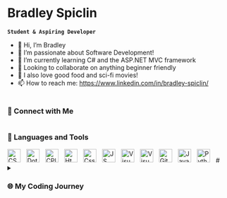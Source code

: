 # Bradley Spiclin

**`Student & Aspiring Developer`**

- 👋 Hi, I’m Bradley
- 👀 I’m passionate about Software Development!
- 🌱 I’m currently learning C# and the ASP.NET MVC framework
- 💞️ Looking to collaborate on anything beginner friendly
- 🍔 I also love good food and sci-fi movies!
- 📫 How to reach me: https://www.linkedin.com/in/bradley-spiclin/
#
<h3>🔗 Connect with Me</h3>

#
<h3>🧰 Languages and Tools</h3>
<img align="left" alt="CSharp" width="30px" src="https://cdn.jsdelivr.net/gh/devicons/devicon/icons/csharp/csharp-original.svg" style="padding-right:10px;"/>
<img align="left" alt="DotNet" width="30px" src="https://cdn.jsdelivr.net/gh/devicons/devicon/icons/dot-net/dot-net-original.svg" style="padding-right:10px;"/>
<img align="left" alt="CPlusPlus" width="30px" src="https://cdn.jsdelivr.net/gh/devicons/devicon/icons/cplusplus/cplusplus-original.svg" style="padding-right:10px;"/>
<img align="left" alt="Html" width="30px" src="https://cdn.jsdelivr.net/gh/devicons/devicon/icons/html5/html5-original.svg" style="padding-right:10px;"/>
<img align="left" alt="Css" width="30px" src="https://cdn.jsdelivr.net/gh/devicons/devicon/icons/css3/css3-original.svg" style="padding-right:10px;"/>
<img align="left" alt="JS" width="30px" src="https://cdn.jsdelivr.net/gh/devicons/devicon/icons/javascript/javascript-original.svg" style="padding-right:10px;"/>
<img align="left" alt="Visual Studio" width="30px" src="https://cdn.jsdelivr.net/gh/devicons/devicon/icons/visualstudio/visualstudio-plain.svg" style="padding-right:10px;"/>
<img align="left" alt="Visual Studio Code" width="30px" src="https://cdn.jsdelivr.net/gh/devicons/devicon/icons/vscode/vscode-original.svg" style="padding-right:10px;"/>
<img align="left" alt="Git" width="30px" src="https://cdn.jsdelivr.net/gh/devicons/devicon/icons/git/git-original.svg" style="padding-right:10px;"/>
<img align="left" alt="Java" width="30px" src="https://cdn.jsdelivr.net/gh/devicons/devicon/icons/java/java-original.svg" style="padding-right:10px;"/>
<img align="left" alt="Python" width="30px" src="https://cdn.jsdelivr.net/gh/devicons/devicon/icons/python/python-original.svg" style="padding-right:10px;"/>

<br />
#
<details>
  <summary><h3>🌐 My Coding Journey</h3></summary>
    blah blah blah
